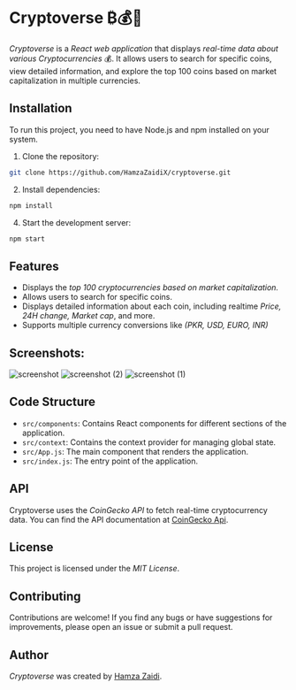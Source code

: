 # Cryptoverse ₿💰🤑

*Cryptoverse* is a *React web application* that displays *real-time data about various Cryptocurrencies* 💰. It allows users to search for specific coins, view detailed information, and explore the top 100 coins based on market capitalization in multiple currencies.

## Installation

To run this project, you need to have Node.js and npm installed on your system.

1. Clone the repository:
```bash
git clone https://github.com/HamzaZaidiX/cryptoverse.git
```

2. Install dependencies:
```bash
npm install
```

4. Start the development server:
```bash
npm start
```

## Features

- Displays the *top 100 cryptocurrencies based on market capitalization.*
- Allows users to search for specific coins.
- Displays detailed information about each coin, including realtime *Price, 24H change, Market cap*, and more.
- Supports multiple currency conversions like *(PKR, USD, EURO, INR)*

## Screenshots:
![screenshot](https://github.com/user-attachments/assets/05b1d0ba-8c2a-4814-8e97-18c5c24143c8)
![screenshot (2)](https://github.com/user-attachments/assets/be3996e6-baa5-43c2-a40b-24227532224a)
![screenshot (1)](https://github.com/user-attachments/assets/069526ef-866c-433f-bdcb-2717055fd650)


## Code Structure

- `src/components`: Contains React components for different sections of the application.
- `src/context`: Contains the context provider for managing global state.
- `src/App.js`: The main component that renders the application.
- `src/index.js`: The entry point of the application.

## API

Cryptoverse uses the *CoinGecko API* to fetch real-time cryptocurrency data. You can find the API documentation at [CoinGecko Api](https://www.coingecko.com/api/documentation/v3).

## License

This project is licensed under the *MIT License*.

## Contributing

Contributions are welcome! If you find any bugs or have suggestions for improvements, please open an issue or submit a pull request.

## Author

*Cryptoverse* was created by [Hamza Zaidi](https://github.com/HamzaZaidiX).
